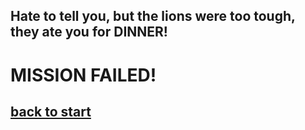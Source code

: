 ## Hate to tell you, but the lions were too tough, they ate you for DINNER!
# MISSION FAILED!
## [back to start](surviving.md)
